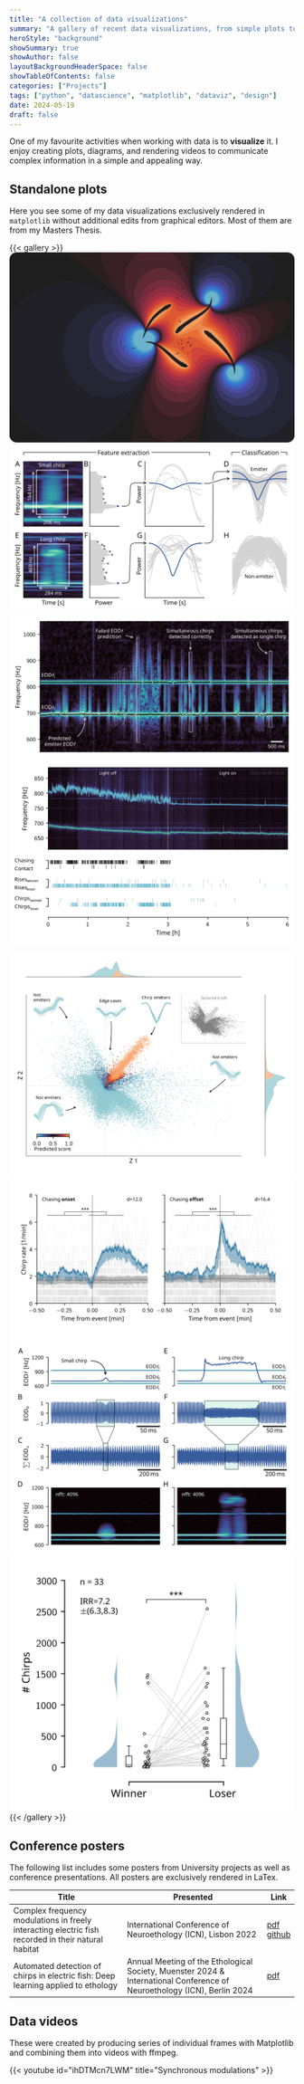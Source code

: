 ```yaml
---
title: "A collection of data visualizations"
summary: "A gallery of recent data visualizations, from simple plots to conference posters and even a video."
heroStyle: "background"
showSummary: true
showAuthor: false
layoutBackgroundHeaderSpace: false
showTableOfContents: false
categories: ["Projects"]
tags: ["python", "datascience", "matplotlib", "dataviz", "design"]
date: 2024-05-19
draft: false
---
```


One of my favourite activities when working with data is to **visualize** it. I enjoy
creating plots, diagrams, and rendering videos to communicate complex information in a
simple and appealing way.

## Standalone plots

Here you see some of my data visualizations exclusively rendered in `matplotlib` without
additional edits from graphical editors. Most of them are from my Masters Thesis.

{{< gallery >}}
<img src="gallery/eelhunting.png" class="grid-w100 md:grid-w100 xl:grid-w50" />
<img src="gallery/plot_assignment_feature_extraction.png" class="grid-w100 md:grid-w100 xl:grid-w50" />
<img src="gallery/chirp_detections_simultaneous.png" class="grid-w100 md:grid-w100 xl:grid-w50" />
<img src="gallery/competition_trial_overview.png" class="grid-w100 md:grid-w50 xl:grid-w50" />

<!-- <img src="gallery/detected_bbox_overview.png" class="grid-w100 md:grid-w50 xl:grid-w50" /> -->
<img src="gallery/plot_assignment_decision_boundary_autoencoder.png" class="grid-w100 md:grid-w50 xl:grid-w50" />
<img src="gallery/eventcorrelations.png" class="grid-w100 md:grid-w50 xl:grid-w50" />
<img src="gallery/plot_what_is_a_chirp_and_why_use_spectrograms.png" class="grid-w100 md:grid-w50 xl:grid-w50" />
<img src="gallery/chirpwinnerloser.png" class="grid-w100 md:grid-w50 xl:grid-w50" />
{{< /gallery >}}

## Conference posters

The following list includes some posters from University projects as well as
conference presentations. All posters are exclusively rendered in LaTex.

<table>
    <thead>
        <tr>
            <th>Title</th>
            <th>Presented</th>
            <th>Link</th>
        </tr>
    </thead>
    <tbody>
         <tr>
            <td>Complex frequency modulations in freely interacting electric fish recorded in their natural habitat</td>
            <td>International Conference of Neuroethology (ICN), Lisbon 2022</td>
            <td><a target="_blank" href="https://drive.proton.me/urls/83Z66SEED8#k3f6q9ieFiWZ">pdf</a></br><a target="_blank" href="https://github.com/weygoldt/synchronous-modulations">github</a></td>
        </tr>
         <tr>
            <td>Automated detection of chirps in electric fish: Deep learning applied to ethology</td>
            <td>Annual Meeting of the Ethological Society, Muenster 2024 & International Conference of Neuroethology (ICN), Berlin 2024</td>
            <td><a target="_blank" href="https://drive.proton.me/urls/7SYFEYJM08#A2LugREOIEkR">pdf</a></td>
        </tr>
    </tbody>
</table>

## Data videos

These were created by producing series of individual frames with Matplotlib
and combining them into videos with ffmpeg.

{{< youtube id="ihDTMcn7LWM" title="Synchronous modulations" >}}
